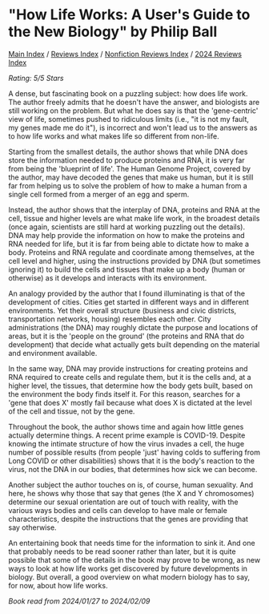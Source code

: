 # "How Life Works: A User's Guide to the New Biology" by Philip Ball

[Main Index](../../../README.md) / [Reviews Index](../../README.md) / [Nonfiction Reviews Index](../README.md) / [2024 Reviews Index](README.md)

*Rating: 5/5 Stars*

A dense, but fascinating book on a puzzling subject: how does life work. The author freely admits that he doesn't have the answer, and biologists are still working on the problem. But what he does say is that the 'gene-centric' view of life, sometimes pushed to ridiculous limits (i.e., "it is not my fault, my genes made me do it"), is incorrect and won't lead us to the answers as to how life works and what makes life so different from non-life.

Starting from the smallest details, the author shows that while DNA does store the information needed to produce proteins and RNA, it is very far from being the 'blueprint of life'. The Human Genome Project, covered by the author, may have decoded the genes that make us human, but it is still far from helping us to solve the problem of how to make a human from a single cell formed from a merger of an egg and sperm.

Instead, the author shows that the interplay of DNA, proteins and RNA at the cell, tissue and higher levels are what make life work, in the broadest details (once again, scientists are still hard at working puzzling out the details). DNA may help provide the information on how to make the proteins and RNA needed for life, but it is far from being able to dictate how to make a body. Proteins and RNA regulate and coordinate among themselves, at the cell level and higher, using the instructions provided by DNA (but sometimes ignoring it) to build the cells and tissues that make up a body (human or otherwise) as it develops and interacts with its environment.

An analogy provided by the author that I found illuminating is that of the development of cities. Cities get started in different ways and in different environments. Yet their overall structure (business and civic districts, transportation networks, housing) resembles each other. City administrations (the DNA) may roughly dictate the purpose and locations of areas, but it is the 'people on the ground' (the proteins and RNA that do development) that decide what actually gets built depending on the material and environment available.

In the same way, DNA may provide instructions for creating proteins and RNA required to create cells and regulate them, but it is the cells and, at a higher level, the tissues, that determine how the body gets built, based on the environment the body finds itself it. For this reason, searches for a 'gene that does X' mostly fail because what does X is dictated at the level of the cell and tissue, not by the gene.

Throughout the book, the author shows time and again how little genes actually determine things. A recent prime example is COVID-19. Despite knowing the intimate structure of how the virus invades a cell, the huge number of possible results (from people 'just' having colds to suffering from Long COVID or other disabilities) shows that it is the body's reaction to the virus, not the DNA in our bodies, that determines how sick we can become.

Another subject the author touches on is, of course, human sexuality. And here, he shows why those that say that genes (the X and Y chromosomes) determine our sexual orientation are out of touch with reality, with the various ways bodies and cells can develop to have male or female characteristics, despite the instructions that the genes are providing that say otherwise.

An entertaining book that needs time for the information to sink it. And one that probably needs to be read sooner rather than later, but it is quite possible that some of the details in the book may prove to be wrong, as new ways to look at how life works get discovered by future developments in biology. But overall, a good overview on what modern biology has to say, for now, about how life works.

*Book read from 2024/01/27 to 2024/02/09*
